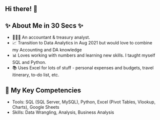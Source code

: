 ## Hi there! 👋

## ✨ About Me in 30 Secs ✨

- 👩🏻‍💻 An accountant & treasury analyst.
- 📈 Transition to Data Analytics in Aug 2021 but would love to combine my Accounting and DA knowledge
- 📊 Loves working with numbers and learning new skills. I taught myself SQL and Python.
- 📚 Uses Excel for lots of stuff - personal expenses and budgets, travel itinerary, to-do list, etc.

## 🔐 My Key Competencies

- Tools: SQL (SQL Server, MySQL), Python, Excel (Pivot Tables, Vlookup, Charts), Google Sheets
- Skills: Data Wrangling, Analysis, Business Analysis

<!--
**enguyen007/enguyen007** is a ✨ _special_ ✨ repository because its `README.md` (this file) appears on your GitHub profile.

Here are some ideas to get you started:

- 🔭 I’m currently working on ...
- 🌱 I’m currently learning ...
- 👯 I’m looking to collaborate on ...
- 🤔 I’m looking for help with ...
- 💬 Ask me about ...
- 📫 How to reach me: ...
- 😄 Pronouns: ...
- ⚡ Fun fact: ...
-->
